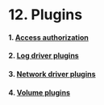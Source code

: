 # 12. Plugins

#### 1. [Access authorization](https://github.com/Phungvanquang/Website/blob/main/Docker/Plugins/1.%20Access%20authorization.md)
#### 2. [Log driver plugins](https://github.com/Phungvanquang/Website/blob/main/Docker/Plugins/2.%20Log%20driver%20plugins.md)
#### 3. [Network driver plugins](https://github.com/Phungvanquang/Website/blob/main/Docker/Plugins/3.%20Network%20driver%20plugins.md)
#### 4. [Volume plugins](https://github.com/Phungvanquang/Website/blob/main/Docker/Plugins/4.%20Volume%20plugins.md)
